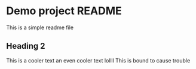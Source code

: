 # Demo project README

This is a simple readme file

## Heading 2

This is a cooler text
an even cooler text lollll
This is bound to cause trouble
